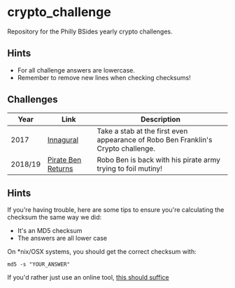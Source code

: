 # crypto_challenge
Repository for the Philly BSides yearly crypto challenges. 

## Hints
- For all challenge answers are lowercase.
- Remember to remove new lines when checking checksums!

## Challenges
| Year    | Link                | Description |
|---------|---------------------|-------------|
| 2017    |[Innagural](challenges/2017.md)          | Take a stab at the first even appearance of Robo Ben Franklin's Crypto challenge. |
| 2018/19 |[Pirate Ben Returns](challenges/2019.md) | Robo Ben is back with his pirate army trying to foil mutiny! |

## Hints
If you're having trouble, here are some tips to ensure you're calculating the checksum the same way we did:

- It's an MD5 checksum
- The answers are all lower case

On *nix/OSX systems, you should get the correct checksum with:

```
md5 -s "YOUR_ANSWER"
```

If you'd rather just use an online tool, [this should suffice](https://www.md5hashgenerator.com/)
